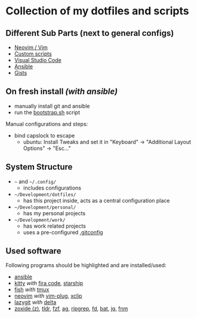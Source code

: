# Collection of my dotfiles and scripts


## Different Sub Parts (next to general configs)
* [Neovim / Vim](./.config/nvim/README.md)
* [Custom scripts](./custom-scripts/README.md)
* [Visual Studio Code](./config/Coder/User/README.md)
* [Ansible](./ansible/README.md)
* [Gists](https://gist.github.com/eckon)


## On fresh install _(with ansible)_

* manually install git and ansible
* run the [bootstrap.sh](./ansible/bootstrap.sh) script

Manual configurations and steps:
* bind capslock to escape
  * ubuntu: Install Tweaks and set it in "Keyboard" -> "Additional Layout Options" -> "Esc..."


## System Structure

* `~` and `~/.config/`
  * includes configurations
* `~/Development/dotfiles/`
  * has this project inside, acts as a central configuration place
* `~/Development/personal/`
  * has my personal projects
* `~/Development/work/`
  * has work related projects
  * uses a pre-configured [.gitconfig](./.config/gitconfig/work)


## Used software

Following programs should be highlighted and are installed/used:
* [ansible](https://github.com/ansible/ansible)
* [kitty](https://github.com/kovidgoyal/kitty) _with_ [fira code](https://github.com/tonsky/FiraCode), [starship](https://github.com/starship/starship)
* [fish](https://github.com/fish-shell/fish-shell) _with_ [tmux](https://github.com/tmux/tmux)
* [neovim](https://github.com/neovim/neovim) _with_ [vim-plug](https://github.com/junegunn/vim-plug), [xclip](https://wiki.ubuntuusers.de/xclip/)
* [lazygit](https://github.com/jesseduffield/lazygit) _with_ [delta](https://github.com/dandavison/delta)
* [zoxide (z)](https://github.com/ajeetdsouza/zoxide), [tldr](https://github.com/tldr-pages/tldr), [fzf](https://github.com/junegunn/fzf), [ag](https://github.com/ggreer/the_silver_searcher), [ripgrep](https://github.com/BurntSushi/ripgrep), [fd](https://github.com/sharkdp/fd), [bat](https://github.com/sharkdp/bat), [jq](https://github.com/stedolan/jq), [fnm](https://github.com/Schniz/fnm)
